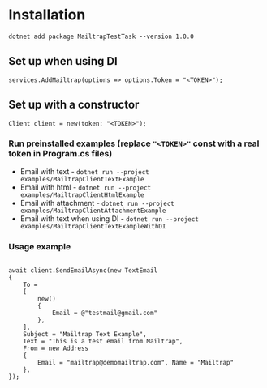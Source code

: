 # Installation

```
dotnet add package MailtrapTestTask --version 1.0.0
```

## Set up when using DI

```
services.AddMailtrap(options => options.Token = "<TOKEN>");
```

## Set up with a constructor

```
Client client = new(token: "<TOKEN>");
```

### Run preinstalled examples (replace `"<TOKEN>"` const with a real token in Program.cs files)

- Email with text - `dotnet run --project examples/MailtrapClientTextExample` 
- Email with html - `dotnet run --project examples/MailtrapClientHtmlExample`
- Email with attachment - `dotnet run --project examples/MailtrapClientAttachmentExample`
- Email with text when using DI - `dotnet run --project examples/MailtrapClientTextExampleWithDI`

### Usage example

```

await client.SendEmailAsync(new TextEmail
{
    To =
    [
        new() 
        { 
            Email = @"testmail@gmail.com" 
        },
    ],
    Subject = "Mailtrap Text Example",
    Text = "This is a test email from Mailtrap",
    From = new Address 
    { 
        Email = "mailtrap@demomailtrap.com", Name = "Mailtrap" 
    },
});

```
